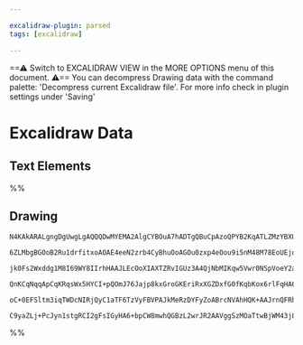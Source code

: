 ```yaml
---

excalidraw-plugin: parsed
tags: [excalidraw]

---
```

==⚠  Switch to EXCALIDRAW VIEW in the MORE OPTIONS menu of this document. ⚠== You can decompress Drawing data with the command palette: 'Decompress current Excalidraw file'. For more info check in plugin settings under 'Saving'


# Excalidraw Data
## Text Elements
%%
## Drawing
```compressed-json
N4KAkARALgngDgUwgLgAQQQDwMYEMA2AlgCYBOuA7hADTgQBuCpAzoQPYB2KqATLZMzYBXUtiRoIACyhQ4zZAHoFAc0JRJQgEYA6bGwC2CgF7N6hbEcK4OCtptbErHALRY8RMpWdx8Q1TdIEfARcZgRmBShcZQUebQBWbR4aOiCEfQQOKGZuAG1wMFAwYogSbggAeQAVOHiAZmcAFgBVAC1mABEAcVaAawA5fHiAJQBpAHU2FOLIWERywOwojmVg

6ZLMbgBGOoB2Ru1drfitxoAOAE4eeN2zrb4CyBhuOoAGOu0zxp4eOou9i5nM48M78EoUEjqF6vXbaABsry2MO+WzOu3iiLBkEkCEIymk2zhcO0F0a8TOdXugOBdweMwg1lW4lQryxEGYUFIbF6CAAwmx8GxSOUAMRbBDi8XrSCaXDYXrKLlCDjEfmC4USTnWZhwXCBLLSiAAM0I+HwAGVYGsJIIPIaOVyeeNIZJuHSSg7uQhLTBrehbWU2Ur8Rxw

jk0Fs2Wxddg1M8I69WY8IIrhHAAJLEcOoXIAXTZRvIGUz3A4QjNbMIKqw5Vwr0NSpVoeY2aK9LmzLqjwAvmywghiNtGnUzjckXDdmzGCx2Fw0HC6nCp0xWJx+pwxNxGrtERcJ/FK500lAB9wjQQwmzNMIVQBRYIZLLZssV5NCODEXAnwcR/YI95wvENxvGyRAcL0pblvgoFsPKp5oOe+BhAU3bgPmdC4HAcCWl+zJttAOIZOURD4lA6wMIQCAUAA

QnKCqNqqApCqKRqsWx5HYCI+pQOmJ76Jajp8kxGroGKEriRxXGZDxfG0fKqbKox6rlFqHA6nq0mSaQ3G8ekABipoWlazLsgKgYFBAnHadJun8ZyXrOsQUJoO6llSVktkCV6Pp+qZdpgm51keXxwzCCGYbbAFVk6XxFQxnG2yJlF7kyfpnBQHpuD6Ka8aoAeFnRTZfF6el5qEEYzI8EmJSFcF6RVFgUAAIIkXO6DBEaZHJUFqV2XqzXaWwFA4rgP6

oC+0EFSltm3iqTWDcNIRjQyC1aTF6TzVyFBVPAJkMeRzDYFyZoABrcNVAhHQK+AAJrnQFRhsAY3BtpA9AEEIzJbCh3XrfooWKc22YQPtAWKiQZUVW6F0pqQEMnnA3D5SU4PEAAsmwxAILNuCaMEY2IZeFmo2qzFoK9EDUQKy2kMosoABQ8Fsk68Mz1CsyzrwJAAlIawwIMo5Z6gsdO4IzIG8BLvysiyPMQD9U09V5PJxVAs7PlBAWFllCD89WcMr

C9yaZLj+PcJyn1stgRCI2gFsIGyHA6+bpCW8mwhQGBzL2wrJR2AAVggSzMOaTtwBjWM43j8GoITDsWXKauMFUT34Eb7a7eUYTBEss6GpxHIGDt8xoBNMFwQTF7x/S+ChM1ufJ6nkFmih4C9nQJrBK2qHdkAA
```
%%